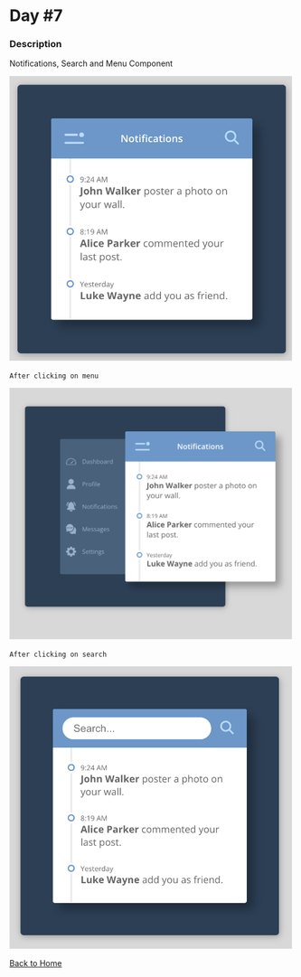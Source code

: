 # Day #7

### Description

Notifications, Search and Menu Component

<img src='./image-final-1.png' width=500>

`After clicking on menu`

<img src='./image-final-2.png' width=500>

`After clicking on search`

<img src='./image-final-3.png' width=500>

[Back to Home](..)
